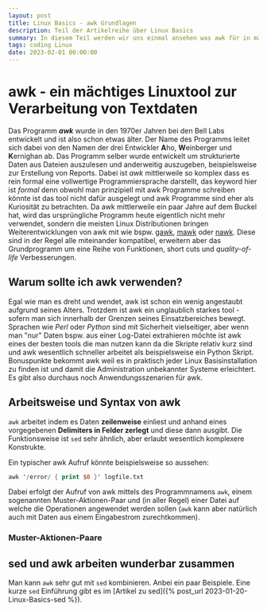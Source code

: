 ```yaml
---
layout: post
title: Linux Basics - awk Grundlagen
description: Teil der Artikelreihe über Linux Basics
summary: In diesem Teil werden wir uns einmal ansehen was awk für in mächtiges tool sein kann
tags: coding Linux
date: 2023-02-01 00:00:00
---
```


# awk - ein mächtiges Linuxtool zur Verarbeitung von Textdaten
Das Programm ***awk*** wurde in den 1970er Jahren bei den Bell Labs entwickelt und ist also schon etwas älter. Der Name des Programms leitet sich dabei von den Namen der drei Entwickler **A**ho, **W**einberger und **K**ernighan ab. Das Programm selber wurde entwickelt um strukturierte Daten aus Dateien auszulesen und anderweitig auszugeben, beispielsweise zur Erstellung von Reports.
Dabei ist *awk* mittlerweile so komplex dass es rein formal eine vollwertige Programmiersprache darstellt, das keyword hier ist *formal* denn obwohl man prinzipiell mit awk Programme schreiben könnte ist das tool nicht dafür ausgelegt und awk Programme sind eher als Kuriosität zu betrachten.
Da awk mittlerweile ein paar Jahre auf dem Buckel hat, wird das ursprüngliche Programm heute eigentlich nicht mehr verwendet, sondern die meisten Linux Distributionen bringen Weiterentwicklungen von awk mit wie bspw. [gawk](https://www.gnu.org/software/gawk/,), [mawk](https://invisible-island.net/mawk/) oder [nawk](https://linux.die.net/man/1/nawk). Diese sind in der Regel alle miteinander kompatibel, erweitern aber das Grundprogramm um eine Reihe von Funktionen, short cuts und *quality-of-life* Verbesserungen.

## Warum sollte ich awk verwenden?
Egal wie man es dreht und wendet, awk ist schon ein wenig angestaubt aufgrund seines Alters. Trotzdem ist awk ein unglaublich starkes tool - sofern man sich innerhalb der Grenzen seines Einsatzbereiches bewegt. Sprachen wie *Perl* oder *Python* sind mit Sicherheit vielseitiger, aber wenn man "nur" Daten bspw. aus einer Log-Datei extrahieren möchte ist awk eines der besten tools die man nutzen kann da die Skripte relativ kurz sind und awk wesentlich schneller arbeitet als beispielsweise ein Python Skript. Bonuspunkte bekommt awk weil es in praktisch jeder Linux Basisinstallation zu finden ist und damit die Administration unbekannter Systeme erleichtert.
Es gibt also durchaus noch Anwendungsszenarien für awk.

## Arbeitsweise und Syntax von awk

`awk` arbeitet indem es Daten **zeilenweise** einliest und anhand eines vorgegebenen **Delimiters in Felder zerlegt** und diese dann ausgibt. Die Funktionsweise ist `sed` sehr ähnlich, aber erlaubt wesentlich komplexere Konstrukte.

Ein typischer awk Aufruf könnte beispielsweise so aussehen:

```awk
awk '/error/ { print $0 }' logfile.txt
```

Dabei erfolgt der Aufruf von awk mittels des Programmnamens `awk`, einem sogenannten Muster-Aktionen-Paar und (in aller Regel) einer Datei auf welche die Operationen angewendet werden sollen (`awk` kann aber natürlich auch mit Daten aus einem Eingabestrom zurechtkommen).

### Muster-Aktionen-Paare



## sed und awk arbeiten wunderbar zusammen

Man kann `awk` sehr gut mit `sed` kombinieren. Anbei ein paar Beispiele. Eine kurze `sed` Einführung gibt es im [Artikel zu sed]({% post_url 2023-01-20-Linux-Basics-sed %}).





 



